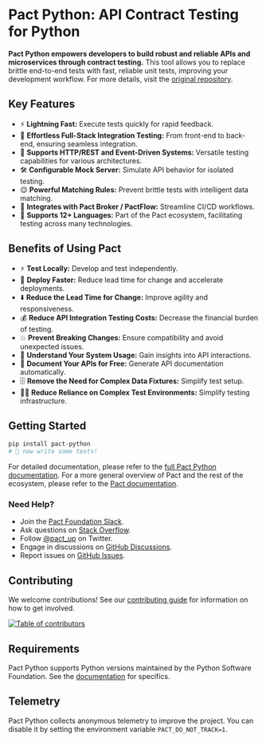 # Pact Python: API Contract Testing for Python

**Pact Python empowers developers to build robust and reliable APIs and microservices through contract testing.** This tool allows you to replace brittle end-to-end tests with fast, reliable unit tests, improving your development workflow. For more details, visit the [original repository](https://github.com/pact-foundation/pact-python).

## Key Features

*   ⚡ **Lightning Fast:** Execute tests quickly for rapid feedback.
*   🎈 **Effortless Full-Stack Integration Testing:** From front-end to back-end, ensuring seamless integration.
*   🔌 **Supports HTTP/REST and Event-Driven Systems:** Versatile testing capabilities for various architectures.
*   🛠️ **Configurable Mock Server:** Simulate API behavior for isolated testing.
*   😌 **Powerful Matching Rules:** Prevent brittle tests with intelligent data matching.
*   🤝 **Integrates with Pact Broker / PactFlow:** Streamline CI/CD workflows.
*   🔡 **Supports 12+ Languages:**  Part of the Pact ecosystem, facilitating testing across many technologies.

## Benefits of Using Pact

*   ⚡ **Test Locally:** Develop and test independently.
*   🚀 **Deploy Faster:** Reduce lead time for change and accelerate deployments.
*   ⬇️ **Reduce the Lead Time for Change:** Improve agility and responsiveness.
*   💰 **Reduce API Integration Testing Costs:** Decrease the financial burden of testing.
*   💥 **Prevent Breaking Changes:** Ensure compatibility and avoid unexpected issues.
*   🔎 **Understand Your System Usage:** Gain insights into API interactions.
*   📃 **Document Your APIs for Free:** Generate API documentation automatically.
*   🗄️ **Remove the Need for Complex Data Fixtures:** Simplify test setup.
*   🤷‍♂️ **Reduce Reliance on Complex Test Environments:** Simplify testing infrastructure.

## Getting Started

```bash
pip install pact-python
# 🚀 now write some tests!
```

For detailed documentation, please refer to the [full Pact Python documentation](https://pact-foundation.github.io/pact-python). For a more general overview of Pact and the rest of the ecosystem, please refer to the [Pact documentation](https://docs.pact.io).

### Need Help?

*   Join the [Pact Foundation Slack](https://slack.pact.io).
*   Ask questions on [Stack Overflow](https://stackoverflow.com/questions/tagged/pact).
*   Follow [@pact_up](https://twitter.com/pact_up) on Twitter.
*   Engage in discussions on [GitHub Discussions](https://github.com/pact-foundation/pact-python/discussions).
*   Report issues on [GitHub Issues](https://github.com/pact-foundation/pact-python/issues).

## Contributing

We welcome contributions!  See our [contributing guide](CONTRIBUTING.md) for information on how to get involved.

[![Table of contributors](https://contrib.rocks/image?repo=pact-foundation/pact-python)](https://github.com/pact-foundation/pact-python/graphs/contributors)

## Requirements

Pact Python supports Python versions maintained by the Python Software Foundation.  See the [documentation](https://pact-foundation.github.io/pact-python) for specifics.

## Telemetry

Pact Python collects anonymous telemetry to improve the project. You can disable it by setting the environment variable `PACT_DO_NOT_TRACK=1`.